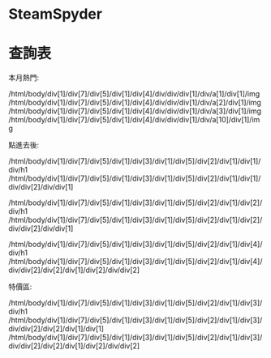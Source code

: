 # SteamSpyder
# 查詢表
本月熱門:


/html/body/div[1]/div[7]/div[5]/div[1]/div[4]/div/div/div[1]/div/a[1]/div[1]/img
/html/body/div[1]/div[7]/div[5]/div[1]/div[4]/div/div/div[1]/div/a[2]/div[1]/img
/html/body/div[1]/div[7]/div[5]/div[1]/div[4]/div/div/div[1]/div/a[3]/div[1]/img
/html/body/div[1]/div[7]/div[5]/div[1]/div[4]/div/div/div[1]/div/a[10]/div[1]/img

點進去後:


/html/body/div[1]/div[7]/div[5]/div[1]/div[3]/div[1]/div[5]/div[2]/div[1]/div[1]/div/h1
/html/body/div[1]/div[7]/div[5]/div[1]/div[3]/div[1]/div[5]/div[2]/div[1]/div[1]/div/div[2]/div/div[1]

/html/body/div[1]/div[7]/div[5]/div[1]/div[3]/div[1]/div[5]/div[2]/div[1]/div[2]/div/h1
/html/body/div[1]/div[7]/div[5]/div[1]/div[3]/div[1]/div[5]/div[2]/div[1]/div[2]/div/div[2]/div/div[1]


/html/body/div[1]/div[7]/div[5]/div[1]/div[3]/div[1]/div[5]/div[2]/div[1]/div[4]/div/h1
/html/body/div[1]/div[7]/div[5]/div[1]/div[3]/div[1]/div[5]/div[2]/div[1]/div[4]/div/div[2]/div[2]/div[1]/div[2]/div/div[2]

特價區:


/html/body/div[1]/div[7]/div[5]/div[1]/div[3]/div[1]/div[5]/div[2]/div[1]/div[3]/div/h1
/html/body/div[1]/div[7]/div[5]/div[1]/div[3]/div[1]/div[5]/div[2]/div[1]/div[3]/div/div[2]/div[2]/div[1]/div[1]
/html/body/div[1]/div[7]/div[5]/div[1]/div[3]/div[1]/div[5]/div[2]/div[1]/div[3]/div/div[2]/div[2]/div[1]/div[2]/div/div[2]

